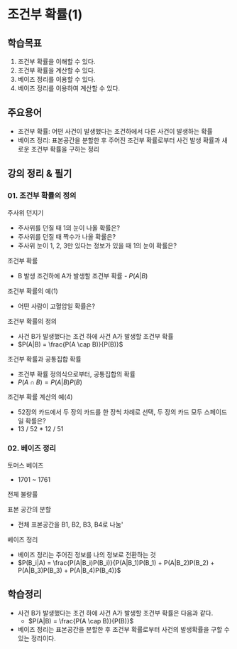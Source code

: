 # 조건부 확률(1)

## 학습목표
1. 조건부 확률을 이해할 수 있다.
2. 조건부 확률을 계산할 수 있다.
3. 베이즈 정리를 이용할 수 있다.
4. 베이즈 정리를 이용하여 계산할 수 있다.

## 주요용어
- 조건부 확률: 어떤 사건이 발생했다는 조건하에서 다른 사건이 발생하는 확률
- 베이즈 정리: 표본공간을 분할한 후 주어진 조건부 확률로부터 사건 발생 확률과 새로운 조건부 확률을 구하는 정리

## 강의 정리 & 필기

### 01. 조건부 확률의 정의 

주사위 던지기
- 주사위를 던질 때 1의 눈이 나올 확률은?
- 주사위를 던질 때 짝수가 나올 확률은?
- 주사위 눈이 1, 2, 3만 있다는 정보가 있을 때 1의 눈이 확률은?

조건부 확률
- B 발생 조건하에 A가 발생할 조건부 확률 - $P(A|B)$

조건부 확률의 예(1)
- 어떤 사람이 고혈압일 확률은?

조건부 확률의 정의
- 사건 B가 발생했다는 조건 하에 사건 A가 발생할 조건부 확률
- $P(A|B) = \frac{P(A \cap B)}{P(B)}$

조건부 확률과 공통집합 확률
- 조건부 확률 정의식으로부터, 공통집합의 확률
-  $P(A \cap B) = P(A|B)P(B)$

조건부 확률 계산의 예(4)
- 52장의 카드에서 두 장의 카드를 한 장씩 차례로 선택, 두 장의 카드 모두 스페이드일 확률은?
- 13 / 52 * 12 / 51

### 02. 베이즈 정리

토머스 베이즈
- 1701 ~ 1761

전체 불량률

표본 공간의 분할
- 전체 표본공간을 B1, B2, B3, B4로 나눔'

베이즈 정리
- 베이즈 정리는 주어진 정보를 나의 정보로 전환하는 것
- $P(B_i|A) = \frac{P(A|B_i)P(B_i)}{P(A|B_1)P(B_1) + P(A|B_2)P(B_2) + P(A|B_3)P(B_3) + P(A|B_4)P(B_4)}$

## 학습정리
- 사건 B가 발생했다는 조건 하에 사건 A가 발생할 조건부 확률은 다음과 같다.
  - $P(A|B) = \frac{P(A \cap B)}{P(B)}$
- 베이즈 정리는 표본공간을 분할한 후 조건부 확률로부터 사건의 발생확률을 구할 수 있는 정리이다.